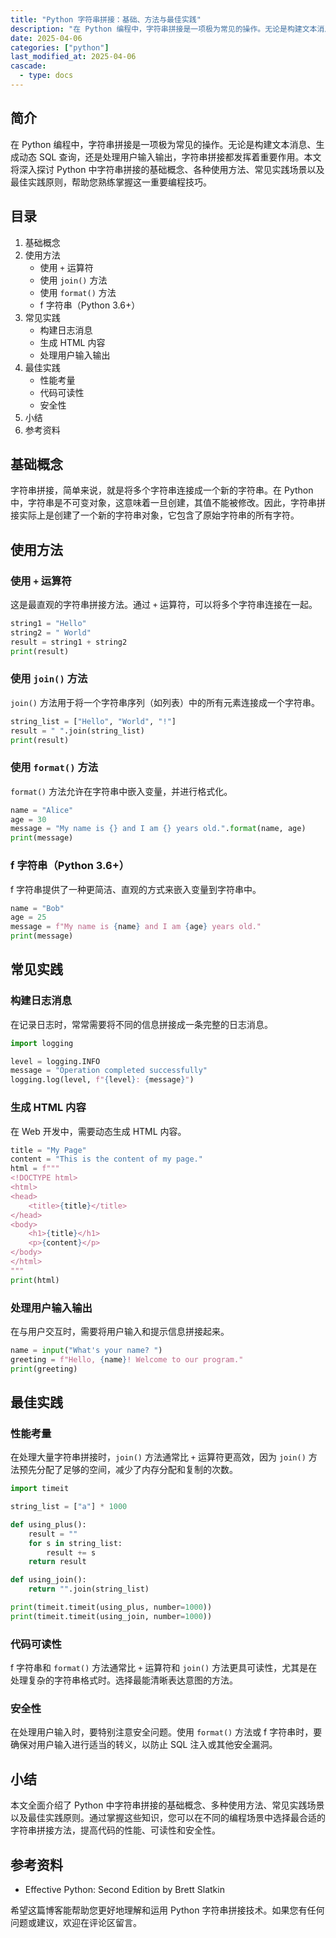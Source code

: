 ```yaml
---
title: "Python 字符串拼接：基础、方法与最佳实践"
description: "在 Python 编程中，字符串拼接是一项极为常见的操作。无论是构建文本消息、生成动态 SQL 查询，还是处理用户输入输出，字符串拼接都发挥着重要作用。本文将深入探讨 Python 中字符串拼接的基础概念、各种使用方法、常见实践场景以及最佳实践原则，帮助您熟练掌握这一重要编程技巧。"
date: 2025-04-06
categories: ["python"]
last_modified_at: 2025-04-06
cascade:
  - type: docs
---
```



## 简介
在 Python 编程中，字符串拼接是一项极为常见的操作。无论是构建文本消息、生成动态 SQL 查询，还是处理用户输入输出，字符串拼接都发挥着重要作用。本文将深入探讨 Python 中字符串拼接的基础概念、各种使用方法、常见实践场景以及最佳实践原则，帮助您熟练掌握这一重要编程技巧。

<!-- more -->
## 目录
1. 基础概念
2. 使用方法
    - 使用 `+` 运算符
    - 使用 `join()` 方法
    - 使用 `format()` 方法
    - f 字符串（Python 3.6+）
3. 常见实践
    - 构建日志消息
    - 生成 HTML 内容
    - 处理用户输入输出
4. 最佳实践
    - 性能考量
    - 代码可读性
    - 安全性
5. 小结
6. 参考资料

## 基础概念
字符串拼接，简单来说，就是将多个字符串连接成一个新的字符串。在 Python 中，字符串是不可变对象，这意味着一旦创建，其值不能被修改。因此，字符串拼接实际上是创建了一个新的字符串对象，它包含了原始字符串的所有字符。

## 使用方法

### 使用 `+` 运算符
这是最直观的字符串拼接方法。通过 `+` 运算符，可以将多个字符串连接在一起。
```python
string1 = "Hello"
string2 = " World"
result = string1 + string2
print(result)  
```
### 使用 `join()` 方法
`join()` 方法用于将一个字符串序列（如列表）中的所有元素连接成一个字符串。
```python
string_list = ["Hello", "World", "!"]
result = " ".join(string_list)
print(result)  
```
### 使用 `format()` 方法
`format()` 方法允许在字符串中嵌入变量，并进行格式化。
```python
name = "Alice"
age = 30
message = "My name is {} and I am {} years old.".format(name, age)
print(message)  
```
### f 字符串（Python 3.6+）
f 字符串提供了一种更简洁、直观的方式来嵌入变量到字符串中。
```python
name = "Bob"
age = 25
message = f"My name is {name} and I am {age} years old."
print(message)  
```

## 常见实践

### 构建日志消息
在记录日志时，常常需要将不同的信息拼接成一条完整的日志消息。
```python
import logging

level = logging.INFO
message = "Operation completed successfully"
logging.log(level, f"{level}: {message}")  
```

### 生成 HTML 内容
在 Web 开发中，需要动态生成 HTML 内容。
```python
title = "My Page"
content = "This is the content of my page."
html = f"""
<!DOCTYPE html>
<html>
<head>
    <title>{title}</title>
</head>
<body>
    <h1>{title}</h1>
    <p>{content}</p>
</body>
</html>
"""
print(html)  
```

### 处理用户输入输出
在与用户交互时，需要将用户输入和提示信息拼接起来。
```python
name = input("What's your name? ")
greeting = f"Hello, {name}! Welcome to our program."
print(greeting)  
```

## 最佳实践

### 性能考量
在处理大量字符串拼接时，`join()` 方法通常比 `+` 运算符更高效，因为 `join()` 方法预先分配了足够的空间，减少了内存分配和复制的次数。
```python
import timeit

string_list = ["a"] * 1000

def using_plus():
    result = ""
    for s in string_list:
        result += s
    return result

def using_join():
    return "".join(string_list)

print(timeit.timeit(using_plus, number=1000))
print(timeit.timeit(using_join, number=1000))  
```

### 代码可读性
f 字符串和 `format()` 方法通常比 `+` 运算符和 `join()` 方法更具可读性，尤其是在处理复杂的字符串格式时。选择最能清晰表达意图的方法。

### 安全性
在处理用户输入时，要特别注意安全问题。使用 `format()` 方法或 f 字符串时，要确保对用户输入进行适当的转义，以防止 SQL 注入或其他安全漏洞。

## 小结
本文全面介绍了 Python 中字符串拼接的基础概念、多种使用方法、常见实践场景以及最佳实践原则。通过掌握这些知识，您可以在不同的编程场景中选择最合适的字符串拼接方法，提高代码的性能、可读性和安全性。

## 参考资料
- Effective Python: Second Edition by Brett Slatkin

希望这篇博客能帮助您更好地理解和运用 Python 字符串拼接技术。如果您有任何问题或建议，欢迎在评论区留言。  